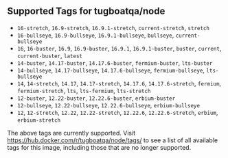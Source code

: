 ## Supported Tags for tugboatqa/node

* `16-stretch`, `16.9-stretch`, `16.9.1-stretch`, `current-stretch`, `stretch`
* `16-bullseye`, `16.9-bullseye`, `16.9.1-bullseye`, `bullseye`, `current-bullseye`
* `16`, `16-buster`, `16.9`, `16.9-buster`, `16.9.1`, `16.9.1-buster`, `buster`, `current`, `current-buster`, `latest`
* `14-buster`, `14.17-buster`, `14.17.6-buster`, `fermium-buster`, `lts-buster`
* `14-bullseye`, `14.17-bullseye`, `14.17.6-bullseye`, `fermium-bullseye`, `lts-bullseye`
* `14`, `14-stretch`, `14.17`, `14.17-stretch`, `14.17.6`, `14.17.6-stretch`, `fermium`, `fermium-stretch`, `lts`, `lts-fermium`, `lts-stretch`
* `12-buster`, `12.22-buster`, `12.22.6-buster`, `erbium-buster`
* `12-bullseye`, `12.22-bullseye`, `12.22.6-bullseye`, `erbium-bullseye`
* `12`, `12-stretch`, `12.22`, `12.22-stretch`, `12.22.6`, `12.22.6-stretch`, `erbium`, `erbium-stretch`

The above tags are currently supported. Visit https://hub.docker.com/r/tugboatqa/node/tags/ to see a list of all available tags for this image, including those that are no longer supported.

